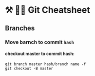 # ⚒ 🐻‍❄️ Git Cheatsheet

## Branches
### Move barnch to commit `hash`
#### checkout master to commit hash:
```
git branch master hash/branch name -f
git checkout -B master
```
